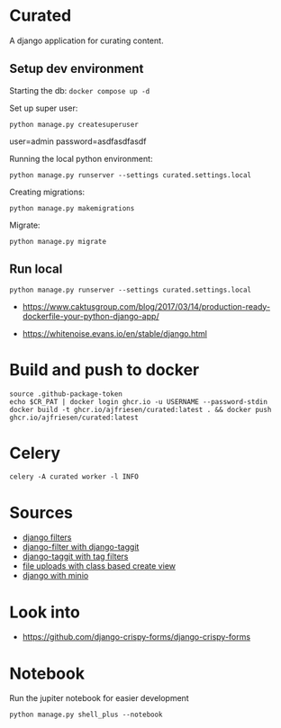# Curated

A django application for curating content.

## Setup dev environment

Starting the db:
`docker compose up -d`

Set up super user:

`python manage.py createsuperuser`

user=admin
password=asdfasdfasdf

Running the local python environment:

```
python manage.py runserver --settings curated.settings.local
```

Creating migrations:

`python manage.py makemigrations`

Migrate:

`python manage.py migrate`

## Run local 

`python manage.py runserver --settings curated.settings.local`




- https://www.caktusgroup.com/blog/2017/03/14/production-ready-dockerfile-your-python-django-app/

- https://whitenoise.evans.io/en/stable/django.html

# Build and push to docker

```
source .github-package-token 
echo $CR_PAT | docker login ghcr.io -u USERNAME --password-stdin
docker build -t ghcr.io/ajfriesen/curated:latest . && docker push ghcr.io/ajfriesen/curated:latest
```

# Celery

`celery -A curated worker -l INFO`



# Sources

- [django filters](https://simpleisbetterthancomplex.com/tutorial/2016/11/28/how-to-filter-querysets-dynamically.html)
- [django-filter with django-taggit](https://github.com/carltongibson/django-filter/issues/1200)
- [django-taggit with tag filters](https://www.youtube.com/watch?v=dZywiX-Glu4)
- [file uploads with class based create view](https://www.youtube.com/watch?v=HSn-e2snNc8)
- [django with minio](https://rogs.me/2021/01/using-minio-to-upload-to-a-local-s3-bucket-in-django/)


# Look into

- https://github.com/django-crispy-forms/django-crispy-forms


# Notebook

Run the jupiter notebook for easier development

`python manage.py shell_plus --notebook`

